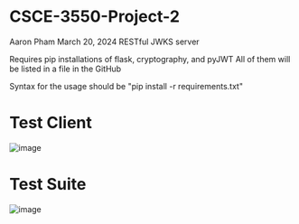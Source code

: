 # CSCE-3550-Project-2
 Aaron Pham
 March 20, 2024
 RESTful JWKS server

Requires pip installations of flask, cryptography, and pyJWT
All of them will be listed in a file in the GitHub

Syntax for the usage should be
"pip install -r requirements.txt"

# Test Client

![image](https://github.com/PhamAaron/CSCE-3550-Project2/assets/99000620/0d739801-3288-43b9-975c-8705a1605039)

# Test Suite

![image](https://github.com/PhamAaron/CSCE-3550-Project2/assets/99000620/62424142-141f-47c5-91c6-f9ae0eb19d31)
